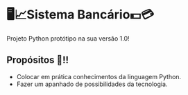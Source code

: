 
# 🖥📈Sistema Bancário💵💳
Projeto Python protótipo na sua versão 1.0! 

## Propósitos 🧾!!
- Colocar em prática conhecimentos da linguagem Python.
- Fazer um apanhado de possibilidades da tecnologia.